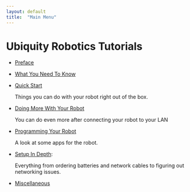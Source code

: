 ```yaml
---
layout: default
title:  "Main Menu"
---
```


# Ubiquity Robotics Tutorials

* [Preface](introduction)

* [What You Need To Know](need_to_know)

* [Quick Start](ix_quick_start.md)

  Things you can do with your robot right out of the box.

* [Doing More With Your Robot](ix_doing_more)

  You can do even more after connecting your robot to your LAN

* [Programming Your Robot](ix_programming)

  A look at some apps for the robot.

* [Setup In Depth](setup/setup.md):

  Everything from ordering batteries and network cables to figuring out networking issues.

* [Miscellaneous](misc/misc.md)

<!--
* [CoffeeBot Challenge](ix_coffeebot)
* [Learning with Magni in Simulation](ix_simulation1)
* [Challenge in Simulation](ix_simulation2) -->
